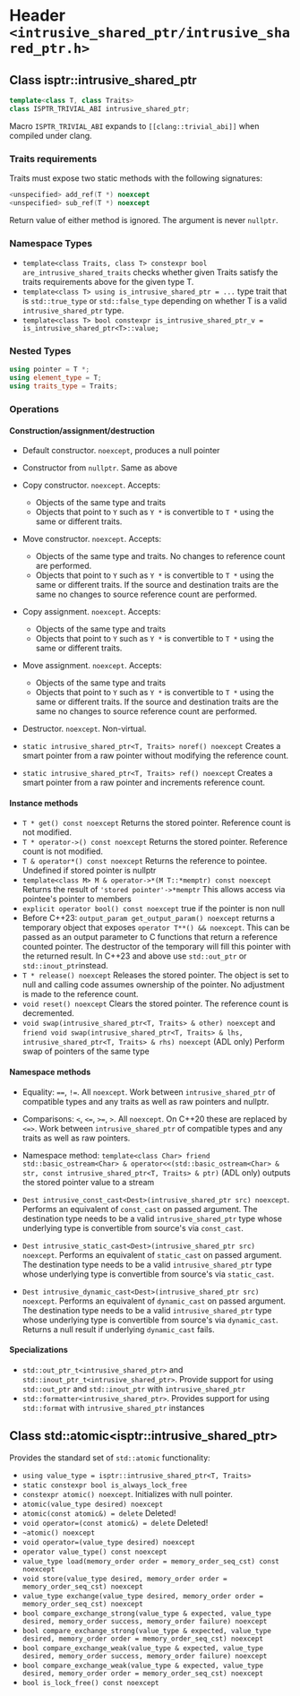 # Header `<intrusive_shared_ptr/intrusive_shared_ptr.h>`

## Class isptr::intrusive_shared_ptr

```cpp
template<class T, class Traits>
class ISPTR_TRIVIAL_ABI intrusive_shared_ptr;
```

Macro `ISPTR_TRIVIAL_ABI` expands to `[[clang::trivial_abi]]` when compiled under clang.

### Traits requirements

Traits must expose two static methods with the following signatures:

```cpp
<unspecified> add_ref(T *) noexcept
<unspecified> sub_ref(T *) noexcept
```

Return value of either method is ignored. The argument is never `nullptr`.

### Namespace Types

- `template<class Traits, class T> constexpr bool are_intrusive_shared_traits` checks whether given Traits satisfy the traits requirements above for the given type T.
- `template<class T> using is_intrusive_shared_ptr = ...` type trait that is `std::true_type` or `std::false_type` depending on whether T is a valid `intrusive_shared_ptr` type.
- `template<class T> bool constexpr is_intrusive_shared_ptr_v = is_intrusive_shared_ptr<T>::value;`


### Nested Types

```cpp
using pointer = T *;
using element_type = T;
using traits_type = Traits;
```

### Operations

#### Construction/assignment/destruction

- Default constructor. `noexcept`, produces a null pointer
- Constructor from `nullptr`. Same as above
- Copy constructor. `noexcept`. Accepts:
  - Objects of the same type and traits
  - Objects that point to `Y` such as `Y *` is convertible to `T *` using the same or different traits. 
- Move constructor. `noexcept`. Accepts:
  - Objects of the same type and traits. No changes to reference count are performed.
  - Objects that point to `Y` such as `Y *` is convertible to `T *` using the same or different traits.
  If the source and destination traits are the same no changes to source reference count are performed. 
- Copy assignment. `noexcept`. Accepts:
  - Objects of the same type and traits
  - Objects that point to `Y` such as `Y *` is convertible to `T *` using the same or different traits. 
- Move assignment. `noexcept`. Accepts:
  - Objects of the same type and traits 
  - Objects that point to `Y` such as `Y *` is convertible to `T *` using the same or different traits. 
  If the source and destination traits are the same no changes to source reference count are performed.
- Destructor. `noexcept`. Non-virtual.

- `static intrusive_shared_ptr<T, Traits> noref() noexcept` Creates a smart pointer from a raw pointer without modifying the reference count. 
- `static intrusive_shared_ptr<T, Traits> ref() noexcept` Creates a smart pointer from a raw pointer and increments reference count.

#### Instance methods

- `T * get() const noexcept` Returns the stored pointer. Reference count is not modified.
- `T * operator->() const noexcept` Returns the stored pointer. Reference count is not modified.
- `T & operator*() const noexcept` Returns the reference to pointee. Undefined if stored pointer is nullptr
- `template<class M> M & operator->*(M T::*memptr) const noexcept` Returns the result of `'stored pointer'->*memptr`
   This allows access via pointee's pointer to members
- `explicit operator bool() const noexcept` true if the pointer is non null
- Before C++23: `output_param get_output_param() noexcept` returns a temporary object that exposes `operator T**() && noexcept`. This can
   be passed as an output parameter to C functions that return a reference counted pointer. The destructor of the temporary
   will fill this pointer with the returned result.
   In C++23 and above use `std::out_ptr` or `std::inout_ptr`instead.
- `T * release() noexcept` Releases the stored pointer. The object is set to null and calling code assumes ownership of the
   pointer. No adjustment is made to the reference count.
- `void reset() noexcept` Clears the stored pointer. The reference count is decremented.
- `void swap(intrusive_shared_ptr<T, Traits> & other) noexcept` and <br/>
  `friend void swap(intrusive_shared_ptr<T, Traits> & lhs, intrusive_shared_ptr<T, Traits> & rhs) noexcept` (ADL only)
   Perform swap of pointers of the same type

#### Namespace methods

- Equality: `==`, `!=`. All `noexcept`. Work between `intrusive_shared_ptr` of compatible types and
  any traits as well as raw pointers and nullptr.
- Comparisons: `<`, `<=`, `>=`, `>`. All `noexcept`. On C++20 these are replaced by `<=>`. Work between `intrusive_shared_ptr` of compatible types and
  any traits as well as raw pointers.
- Namespace method: `template<class Char> friend std::basic_ostream<Char> & operator<<(std::basic_ostream<Char> & str, const intrusive_shared_ptr<T, Traits> & ptr)` (ADL only) outputs the stored pointer value to a stream

- `Dest intrusive_const_cast<Dest>(intrusive_shared_ptr src) noexcept`. Performs an equivalent of `const_cast` on passed argument. The destination type needs to be a valid `intrusive_shared_ptr` type whose underlying type is convertible from source's via `const_cast`.
- `Dest intrusive_static_cast<Dest>(intrusive_shared_ptr src) noexcept`. Performs an equivalent of `static_cast` on passed argument. The destination type needs to be a valid `intrusive_shared_ptr` type whose underlying type is convertible from source's via `static_cast`.
- `Dest intrusive_dynamic_cast<Dest>(intrusive_shared_ptr src) noexcept`. Performs an equivalent of `dynamic_cast` on passed argument. The destination type needs to be a valid `intrusive_shared_ptr` type whose underlying type is convertible from source's via `dynamic_cast`. Returns a null result if underlying `dynamic_cast` fails.

#### Specializations

- `std::out_ptr_t<intrusive_shared_ptr>` and `std::inout_ptr_t<intrusive_shared_ptr>`. Provide support for using
  `std::out_ptr` and `std::inout_ptr` with `intrusive_shared_ptr`
- `std::formatter<intrusive_shared_ptr>`. Provides support for using `std::format` with `intrusive_shared_ptr` instances

## Class std::atomic&lt;isptr::intrusive_shared_ptr&gt;

Provides the standard set of `std::atomic` functionality:

- `using value_type = isptr::intrusive_shared_ptr<T, Traits>`
- `static constexpr bool is_always_lock_free`
- `constexpr atomic() noexcept`. Initializes with null pointer.
- `atomic(value_type desired) noexcept`
- `atomic(const atomic&) = delete` Deleted!
- `void operator=(const atomic&) = delete` Deleted!
- `~atomic() noexcept`
- `void operator=(value_type desired) noexcept`
- `operator value_type() const noexcept`
- `value_type load(memory_order order = memory_order_seq_cst) const noexcept`
- `void store(value_type desired, memory_order order = memory_order_seq_cst) noexcept`
- `value_type exchange(value_type desired, memory_order order = memory_order_seq_cst) noexcept`
- `bool compare_exchange_strong(value_type & expected, value_type desired, memory_order success, memory_order failure) noexcept`
- `bool compare_exchange_strong(value_type & expected, value_type desired, memory_order order = memory_order_seq_cst) noexcept`
- `bool compare_exchange_weak(value_type & expected, value_type desired, memory_order success, memory_order failure) noexcept`
- `bool compare_exchange_weak(value_type & expected, value_type desired, memory_order order = memory_order_seq_cst) noexcept`
- `bool is_lock_free() const noexcept`










   
